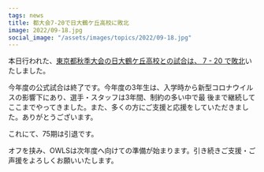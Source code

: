 ```yaml
---
tags: news
title: 都大会7-20で日大鶴ケ丘高校に敗北
image: 2022/09-18.jpg
social_image: "/assets/images/topics/2022/09-18.jpg"
---
```


本日行われた、[東京都秋季大会の日大鶴ケ丘高校との試合は、 7 - 20 で敗北](/game/2022/2022-09-18-tsuru.html)いたしました。

今年度の公式試合は終了です。今年度の3年生は、入学時から新型コロナウイルスの影響下にあり、選手・スタッフは3年間、制約の多い中で最
後まで継続してここまでやってきました。また、多くの方にご支援と応援をしていただきました。ありがとうございます。

これにて、75期は引退です。

オフを挟み、OWLSは次年度へ向けての準備が始まります。引き続きご支援・ご声援をよろしくお願いいたします。